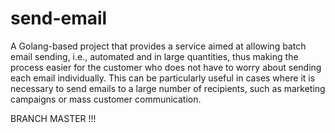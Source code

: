 # send-email
A Golang-based project that provides a service aimed at allowing batch email sending, i.e., automated and in large quantities, thus making the process easier for the customer who does not have to worry about sending each email individually. This can be particularly useful in cases where it is necessary to send emails to a large number of recipients, such as marketing campaigns or mass customer communication.

BRANCH MASTER !!!
